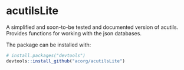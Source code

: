 
<!-- README.md is generated from README.Rmd. Please edit that file -->

# acutilsLite

<!-- badges: start -->

<!-- badges: end -->

A simplified and soon-to-be tested and documented version of acutils.
Provides functions for working with the json databases.

The package can be installed with:

``` r
# install.packages("devtools")
devtools::install_github("acorg/acutilsLite")
```
